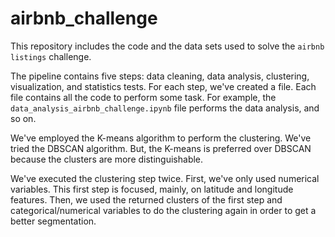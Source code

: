 # airbnb_challenge

This repository includes the code and the data sets used to solve the `airbnb listings` challenge.

The pipeline contains five steps: data cleaning, data analysis, clustering, visualization, and statistics tests.
For each step, we've created a file. Each file contains all the code to perform some task. For example, the
`data_analysis_airbnb_challenge.ipynb` file performs the data analysis, and so on.

We've employed the K-means algorithm to perform the clustering. We've tried the DBSCAN algorithm. But, the
K-means is preferred over DBSCAN because the clusters are more distinguishable.

We've executed the clustering step twice. First, we've only used numerical variables. This first step
is focused, mainly, on latitude and longitude features. Then, we used the returned clusters of the first step and categorical/numerical variables to do the clustering again in order to get a better segmentation.

